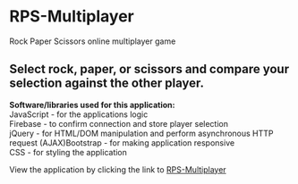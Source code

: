 # RPS-Multiplayer
Rock Paper Scissors online multiplayer game

## Select rock, paper, or scissors and compare your selection against the other player.

**Software/libraries used for this application:**  
JavaScript - for the applications logic  
Firebase - to confirm connection and store player selection  
jQuery - for HTML/DOM manipulation and perform asynchronous HTTP request (AJAX)Bootstrap - for making application responsive  
CSS - for styling the application  

View the application by clicking the link to [RPS-Multiplayer](https://fcarlone.github.io/RPS-Multiplayer/)
